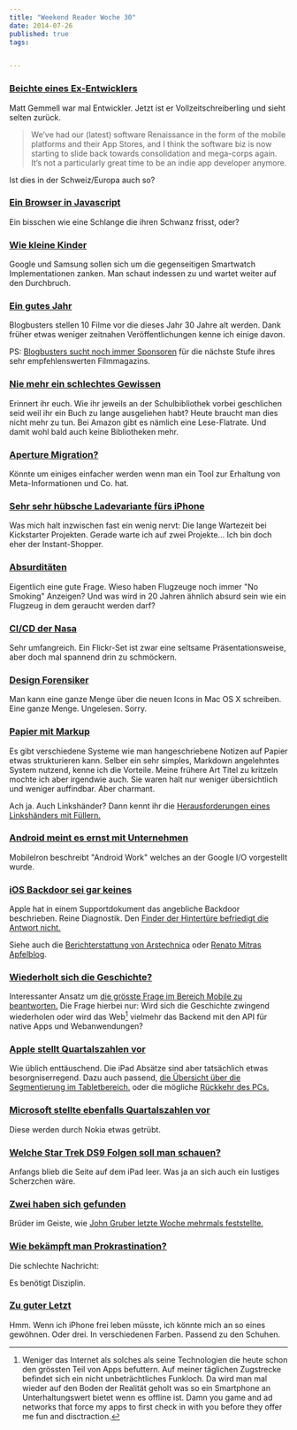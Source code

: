 ```yaml
---
title: "Weekend Reader Woche 30"
date: 2014-07-26
published: true
tags: 


---
```



### [Beichte eines Ex-Entwicklers](http://mattgemmell.com/confessions-of-an-ex-developer)

Matt Gemmell war mal Entwickler. Jetzt ist er Vollzeitschreiberling und sieht selten zurück.

>We’ve had our (latest) software Renaissance in the form of the mobile platforms and their App Stores, and I think the software biz is now starting to slide back towards consolidation and mega-corps again. It’s not a particularly great time to be an indie app developer anymore.

Ist dies in der Schweiz/Europa auch so?

### [Ein Browser in Javascript](http://breach.cc)

Ein bisschen wie eine Schlange die ihren Schwanz frisst, oder?

### [Wie kleine Kinder](http://stadt-bremerhaven.de/google-samsungs-smartwatch-ambitionen/)

Google und Samsung sollen sich um die gegenseitigen Smartwatch Implementationen zanken. Man schaut indessen zu und wartet weiter auf den Durchbruch. 

### [Ein gutes Jahr](http://www.blogbusters.ch/sidekicks/10-kultfilme-die-dieses-jahr-ihren-30-geburtstag-feiern)

Blogbusters stellen 10 Filme vor die dieses Jahr 30 Jahre alt werden. Dank früher etwas weniger zeitnahen Veröffentlichungen kenne ich einige davon. 

PS: [Blogbusters sucht noch immer Sponsoren](https://www.100-days.net/de/projekt/blogbusters/) für die nächste Stufe ihres sehr empfehlenswerten Filmmagazins.

### [Nie mehr ein schlechtes Gewissen](http://stadt-bremerhaven.de/amazon-kindle-unlimited-fast/)

Erinnert ihr euch. Wie ihr jeweils an der Schulbibliothek vorbei geschlichen seid weil ihr ein Buch zu lange ausgeliehen habt? Heute braucht man dies nicht mehr zu tun. Bei Amazon gibt es nämlich eine Lese-Flatrate. Und damit wohl bald auch keine Bibliotheken mehr. 

### [Aperture Migration?](http://www.technikblog.ch/2014/07/aperture-exporter-aperture-zu-lightroom-migrations-tool/)

Könnte um einiges einfacher werden wenn man ein Tool zur Erhaltung von Meta-Informationen und Co. hat. 

### [Sehr sehr hübsche Ladevariante fürs iPhone](https://www.kickstarter.com/projects/1193255258/cabin-the-easiest-way-to-recharge-your-iphone)

Was mich halt inzwischen fast ein wenig nervt: Die lange Wartezeit bei Kickstarter Projekten. Gerade warte ich auf zwei Projekte... Ich bin doch eher der Instant-Shopper. 

### [Absurditäten](https://medium.com/five-hundred-words/the-search-for-absurdity-55c6808f1a23)

Eigentlich eine gute Frage. Wieso haben Flugzeuge noch immer "No Smoking" Anzeigen? Und was wird in 20 Jahren ähnlich absurd sein wie ein Flugzeug in dem geraucht werden darf?

### [CI/CD der Nasa](https://www.flickr.com/photos/thisisdisplay/sets/72157627467855309/)

Sehr umfangreich. Ein Flickr-Set ist zwar eine seltsame Präsentationsweise, aber doch mal spannend drin zu schmöckern. 

### [Design Forensiker](http://martiancraft.com/blog/2014/07/inspecting-yosemite-icons/)

Man kann eine ganze Menge über die neuen Icons in Mac OS X schreiben. Eine ganze Menge. Ungelesen. Sorry.

### [Papier mit Markup](http://www.thecramped.com/paper-based-markup-systems/)

Es gibt verschiedene Systeme wie man hangeschriebene Notizen auf Papier etwas strukturieren kann. Selber ein sehr simples, Markdown angelehntes System nutzend, kenne ich die Vorteile. Meine frühere Art Titel zu kritzeln mochte ich aber irgendwie auch. Sie waren halt nur weniger übersichtlich und weniger auffindbar. Aber charmant. 

Ach ja. Auch Linkshänder? Dann kennt ihr die [Herausforderungen eines Linkshänders mit Füllern.](http://www.thecramped.com/fountain-pen-guide-for-the-left-handed-writer/)

### [Android meint es ernst mit Unternehmen](http://www.mobileiron.com/en/smartwork-blog/google-io-recap-part-1-google-serious-about-enterprise-mobility)

MobileIron beschreibt "Android Work" welches an der Google I/O vorgestellt wurde.

### [iOS Backdoor sei gar keines](http://9to5mac.com/2014/07/22/apple-outlines-ios-diagnostics-capabilities-in-response-to-backdoor-data-breach-claims/)

Apple hat in einem Supportdokument das angebliche Backdoor beschrieben. Reine Diagnostik. Den [Finder der Hintertüre befriedigt die Antwort nicht.](http://www.zdziarski.com/blog/?p=3466)

Siehe auch die [Berichterstattung von Arstechnica](http://arstechnica.com/security/2014/07/apple-documents-previously-undocumented-services-that-can-leak-user-data/) oder [Renato Mitras Apfelblog](http://apfelblog.ch/ios-backdoor-access/).

### [Wiederholt sich die Geschichte?](http://expletiveinserted.com/2014/07/10/native-versus-web-a-moment-in-time/)

Interessanter Ansatz um [die grösste Frage im Bereich Mobile zu beantworten.](http://fime.ch/leisure-suite/2014/07/08/codewar-beantworten-wir-die-groesste-frage-von-mobile/) Die Frage hierbei nur: Wird sich die Geschichte zwingend wiederholen oder wird das Web[^web] vielmehr das Backend mit den API für native Apps und Webanwendungen?

### [Apple stellt Quartalszahlen vor](http://www.macstories.net/news/apple-q3-2014-results-37-4-billion-revenue-35-2-million-iphones-13-3-million-ipads-sold/)

Wie üblich enttäuschend. Die iPad Absätze sind aber tatsächlich etwas besorgniserregend. Dazu auch passend, [die Übersicht über die Segmentierung im Tabletbereich.](http://techpinions.com/the-great-tablet-segmentation/33039) oder die mögliche [Rückkehr des PCs.](http://www.asymco.com/2014/07/23/is-the-pc-back/)

### [Microsoft stellte ebenfalls Quartalszahlen vor](http://daringfireball.net/linked/2014/07/22/msft-results)

Diese werden durch Nokia etwas getrübt. 

### [Welche Star Trek DS9 Folgen soll man schauen?](http://tessalt.github.io/ds9-episodeguide/)

Anfangs blieb die Seite auf dem iPad leer. Was ja an sich auch ein lustiges Scherzchen wäre. 

### [Zwei haben sich gefunden](https://twitter.com/BenBajarin/status/491617483472662530)

Brüder im Geiste, wie [John Gruber letzte Woche mehrmals feststellte.](http://daringfireball.net/linked/2014/07/25/xiaomi-flower)

### [Wie bekämpft man Prokrastination?](http://www.newyorker.com/science/maria-konnikova/a-procrastination-gene)

Die schlechte Nachricht:

Es benötigt Disziplin. 

### [Zu guter Letzt](http://arstechnica.com/gadgets/2014/07/microsoft-announces-new-lumia-530-a-cheap-windows-phone-for-the-masses/)

Hmm. Wenn ich iPhone frei leben müsste, ich könnte mich an so eines gewöhnen. Oder drei. In verschiedenen Farben. Passend zu den Schuhen. 



[^web]: Weniger das Internet als solches als seine Technologien die heute schon den grössten Teil von Apps befuttern. Auf meiner täglichen Zugstrecke befindet sich ein nicht unbeträchtliches Funkloch. Da wird man mal wieder auf den Boden der Realität geholt was so ein Smartphone an Unterhaltungswert bietet wenn es offline ist. Damn you game and ad networks that force my apps to first check in with you before they offer me fun and disctraction. 